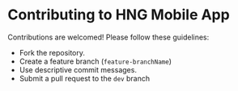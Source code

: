 # Contributing to HNG Mobile App

Contributions are welcomed! Please follow these guidelines:

- Fork the repository.
- Create a feature branch (`feature-branchName`)
- Use descriptive commit messages.
- Submit a pull request to the `dev` branch